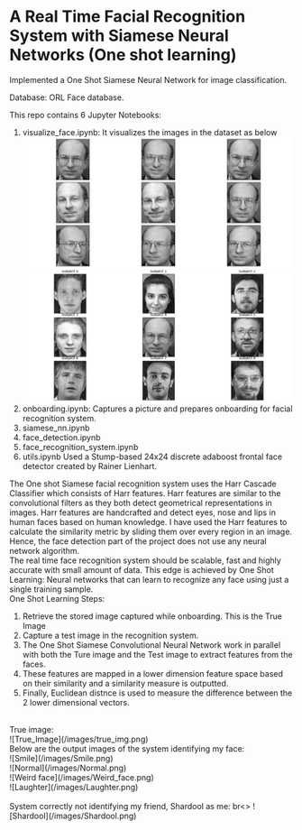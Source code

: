 # A Real Time Facial Recognition System with Siamese Neural Networks (One shot learning)

Implemented a One Shot Siamese Neural Network for image classification.

Database: ORL Face database.

This repo contains 6 Jupyter Notebooks:
1. visualize_face.ipynb: It visualizes the images in the dataset as below
![Visualize](/images/Visualize.png)
![Visualize_subjects](/images/Visualize_subjects.png)
2. onboarding.ipynb: Captures a picture and prepares onboarding for facial recognition system.
3. siamese_nn.ipynb
4. face_detection.ipynb
5. face_recognition_system.ipynb
6. utils.ipynb
Used a Stump-based 24x24 discrete adaboost frontal face detector created by Rainer Lienhart.<br>

The One shot Siamese facial recognition system uses the Harr Cascade Classifier which consists of Harr features. Harr features are similar to the convolutional filters as they both detect geometrical representations in images. Harr features are handcrafted and detect eyes, nose and lips in human faces based on human knowledge.
I have used the Harr features to calculate the similarity metric by sliding them over every region in an image. Hence, the face detection part of the project does not use any neural network algorithm.<br>
The real time face recognition system should be scalable, fast and highly accurate with small amount of data. This edge is achieved by One Shot Learning: Neural networks that can learn to recognize any face using just a single training sample.<br>
One Shot Learning Steps:<br>
1. Retrieve the stored image captured while onboarding. This is the True Image
2. Capture a test image in the recognition system.
3. The One Shot Siamese Convolutional Neural Network work in parallel with both the Ture image and the Test image to extract features from the faces.
4. These features are mapped in a lower dimension feature space based on their similarity and a similarity measure is outputted.
5. Finally, Euclidean distnce is used to measure the difference between the 2 lower dimensional vectors.<br>
<br>
True image:<br>
![True_Image](/images/true_img.png)
<br>
Below are the output images of the system identifying my face:<br>
![Smile](/images/Smile.png) <br>
![Normal](/images/Normal.png) <br>
![Weird face](/images/Weird_face.png) <br>
![Laughter](/images/Laughter.png) <br>
<br>
System correctly not identifying my friend, Shardool as me: br<>
![Shardool](/images/Shardool.png)
